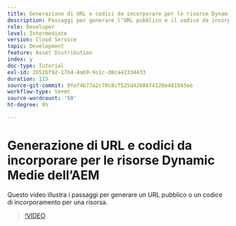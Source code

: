 ```yaml
---
title: Generazione di URL e codici da incorporare per le risorse Dynamic Medie dell’AEM
description: Passaggi per generare l’URL pubblico e il codice da incorporare per una risorsa in Dynamic Medie
role: Developer
level: Intermediate
version: Cloud Service
topic: Development
feature: Asset Distribution
index: y
doc-type: Tutorial
exl-id: 2b526f92-17b4-4a69-9c1c-d8ca42334433
duration: 115
source-git-commit: 9fef4b77a2c70c8cf525d42686f4120e481945ee
workflow-type: tm+mt
source-wordcount: '50'
ht-degree: 0%

---
```


# Generazione di URL e codici da incorporare per le risorse Dynamic Medie dell’AEM

Questo video illustra i passaggi per generare un URL pubblico o un codice di incorporamento per una risorsa.

>[!VIDEO](https://video.tv.adobe.com/v/335364?quality=12&learn=on)
